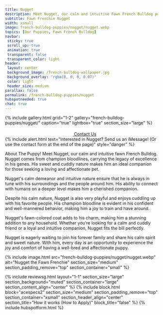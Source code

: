 ```yaml
---
title: Nugget
description: Meet Nugget, our calm and intuitive Fawn French Bulldog puppy with champion bloodlines.
subtitle: Fawn Frenchie Nugget
width: xsmall
image: french-bulldog-puppies/nugget/nugget.webp
topics: [Our Puppies, Fawn French Bulldog]
navbar:
 sticky: true
 scroll_up: true
 animation: true
 transparent: false
 transparent_color: light
header:
 layout: center
 background_image: /french-bulldog-wallpaper.jpg
 background_overlay: "rgba(0, 0, 0, 0.07)"
 color: light
 header_size: medium
parallax: false
permalink: /french-bulldog-puppies/nugget
hubspotneeded: true
chat: true
---
```


{% include gallery.html
grid="1-2"
gallery="french-bulldog-puppies/nugget/"
caption="true"
lightbox="true"
section_size="large"
%}

<center><a class="uk-button uk-button-danger uk-border-pill uk-button-xlarge my-border-rounded" href="tel:212-739-0182">
    <span data-uk-icon="phone" class="uk-icon">
        <svg width="20" height="20" viewBox="0 0 20 20" xmlns="http://www.w3.org/2000/svg"></svg>
    </span>
    Contact Us
</a>
</center>
{% include alert.html text="Interested in Nugget? Send us an iMessage! (Or use the contact form at the end of the page)" style="danger" %}

About The Puppy!
Meet Nugget, our calm and intuitive fawn French Bulldog. Nugget comes from champion bloodlines, carrying the legacy of excellence in his genes. His sweet and cuddly nature makes him an ideal companion for those seeking a loving and affectionate pet.

Nugget's calm demeanor and intuitive nature ensure that he is always in tune with his surroundings and the people around him. His ability to connect with humans on a deeper level makes him a cherished companion.

Despite his calm nature, Nugget is also very playful and enjoys cuddling up with his favorite people. His champion bloodline is evident in his confident and well-mannered behavior, making him a joy to train and have around.

Nugget's fawn-colored coat adds to his charm, making him a stunning addition to any household. Whether you're looking for a calm and cuddly friend or a loyal and intuitive companion, Nugget fits the bill perfectly.

Nugget is eagerly waiting to join his forever family and share his calm spirit and sweet nature. With him, every day is an opportunity to experience the joy and comfort of having a well-bred and affectionate puppy.

{% include image.html
src="french-bulldog-puppies/nugget/nugget.webp"
alt="Nugget the Fawn Frenchie"
section_size="medium"
section_padding_remove="top"
section_container="small"
%}

{% include reviewsg.html
layout="1-1"
section_size="large"
section_background="muted"
section_container="large"
section_content_align="center"
%}
{% include block.html
block="acespecs2"
section_size="medium"
section_padding_remove="top"
section_container="xsmall"
section_header_align="center"
section_title="How it works (How to Apply)"
block_title="false"
%}
{% include hubspotform.html %}
